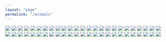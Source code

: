 ```yaml
---
layout: "page"
permalink: "/animals"
---
```


![](/103-js/assets/images/animals/01.png)
![](/103-js/assets/images/animals/02.png)
![](/103-js/assets/images/animals/03.png)
![](/103-js/assets/images/animals/04.png)
![](/103-js/assets/images/animals/05.png)
![](/103-js/assets/images/animals/06.png)
![](/103-js/assets/images/animals/07.png)
![](/103-js/assets/images/animals/08.png)
![](/103-js/assets/images/animals/09.png)
![](/103-js/assets/images/animals/10.png)
![](/103-js/assets/images/animals/11.png)
![](/103-js/assets/images/animals/12.png)
![](/103-js/assets/images/animals/13.png)
![](/103-js/assets/images/animals/14.png)
![](/103-js/assets/images/animals/15.png)
![](/103-js/assets/images/animals/16.png)
![](/103-js/assets/images/animals/17.png)
![](/103-js/assets/images/animals/18.png)
![](/103-js/assets/images/animals/19.png)
![](/103-js/assets/images/animals/20.png)
![](/103-js/assets/images/animals/21.png)
![](/103-js/assets/images/animals/22.png)
![](/103-js/assets/images/animals/23.png)
![](/103-js/assets/images/animals/24.png)
![](/103-js/assets/images/animals/25.png)
![](/103-js/assets/images/animals/26.png)
![](/103-js/assets/images/animals/27.png)
![](/103-js/assets/images/animals/28.png)
![](/103-js/assets/images/animals/29.png)
![](/103-js/assets/images/animals/30.png)
![](/103-js/assets/images/animals/31.png)
![](/103-js/assets/images/animals/32.png)
![](/103-js/assets/images/animals/33.png)
![](/103-js/assets/images/animals/34.png)
![](/103-js/assets/images/animals/35.png)
![](/103-js/assets/images/animals/36.png)
![](/103-js/assets/images/animals/37.png)
![](/103-js/assets/images/animals/38.png)
![](/103-js/assets/images/animals/39.png)
![](/103-js/assets/images/animals/40.png)
![](/103-js/assets/images/animals/41.png)
![](/103-js/assets/images/animals/42.png)
![](/103-js/assets/images/animals/43.png)
![](/103-js/assets/images/animals/44.png)
![](/103-js/assets/images/animals/45.png)
![](/103-js/assets/images/animals/46.png)
![](/103-js/assets/images/animals/47.png)
![](/103-js/assets/images/animals/48.png)
![](/103-js/assets/images/animals/49.png)
![](/103-js/assets/images/animals/50.png)
